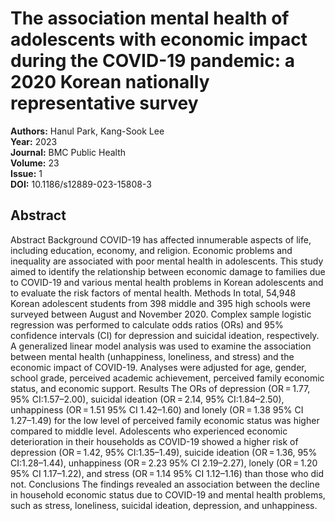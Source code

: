# The association mental health of adolescents with economic impact during the COVID-19 pandemic: a 2020 Korean nationally representative survey

**Authors:** Hanul Park, Kang-Sook Lee  
**Year:** 2023  
**Journal:** BMC Public Health  
**Volume:** 23  
**Issue:** 1  
**DOI:** 10.1186/s12889-023-15808-3  

## Abstract
Abstract                Background                COVID-19 has affected innumerable aspects of life, including education, economy, and religion. Economic problems and inequality are associated with poor mental health in adolescents. This study aimed to identify the relationship between economic damage to families due to COVID-19 and various mental health problems in Korean adolescents and to evaluate the risk factors of mental health.                              Methods                In total, 54,948 Korean adolescent students from 398 middle and 395 high schools were surveyed between August and November 2020. Complex sample logistic regression was performed to calculate odds ratios (ORs) and 95% confidence intervals (CI) for depression and suicidal ideation, respectively. A generalized linear model analysis was used to examine the association between mental health (unhappiness, loneliness, and stress) and the economic impact of COVID-19. Analyses were adjusted for age, gender, school grade, perceived academic achievement, perceived family economic status, and economic support.                              Results                The ORs of depression (OR = 1.77, 95% CI:1.57–2.00), suicidal ideation (OR = 2.14, 95% CI:1.84–2.50), unhappiness (OR = 1.51 95% CI 1.42–1.60) and lonely (OR = 1.38 95% CI 1.27–1.49) for the low level of perceived family economic status was higher compared to middle level. Adolescents who experienced economic deterioration in their households as COVID-19 showed a higher risk of depression (OR = 1.42, 95% CI:1.35–1.49), suicide ideation (OR = 1.36, 95% CI:1.28–1.44), unhappiness (OR = 2.23 95% CI 2.19–2.27), lonely (OR = 1.20 95% CI 1.17–1.22), and stress (OR = 1.14 95% CI 1.12–1.16) than those who did not.                              Conclusions                The findings revealed an association between the decline in household economic status due to COVID-19 and mental health problems, such as stress, loneliness, suicidal ideation, depression, and unhappiness.

